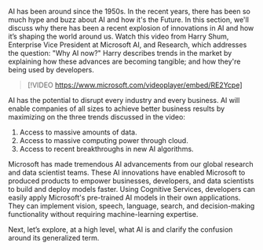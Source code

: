 AI has been around since the 1950s.  In the recent years, there has been so much hype and buzz about AI and how it's the Future.  In this section, we'll discuss why there has been a recent explosion of innovations in AI and how it’s shaping the world around us.  Watch this video from Harry Shum, Enterprise Vice President at Microsoft AI, and Research, which addresses the question: "Why AI now?" Harry describes trends in the market by explaining how these advances are becoming tangible; and how they're being used by developers.

> [!VIDEO https://www.microsoft.com/videoplayer/embed/RE2Ycpe]

AI has the potential to disrupt every industry and every business. AI will enable companies of all sizes to achieve better business results by maximizing on the three trends discussed in the video:

1) Access to massive amounts of data.
2) Access to massive computing power through cloud.
3) Access to recent breakthroughs in new AI algorithms.

Microsoft has made tremendous AI advancements from our global research and data scientist teams. These AI innovations have enabled Microsoft to produced products to empower businesses, developers, and data scientists to build and deploy models faster. Using Cognitive Services, developers can easily apply Microsoft's pre-trained AI models in their own applications.  They can implement vision, speech, language, search, and decision-making functionality without requiring machine-learning expertise.

Next, let’s explore, at a high level, what AI is and clarify the confusion around its generalized term.

